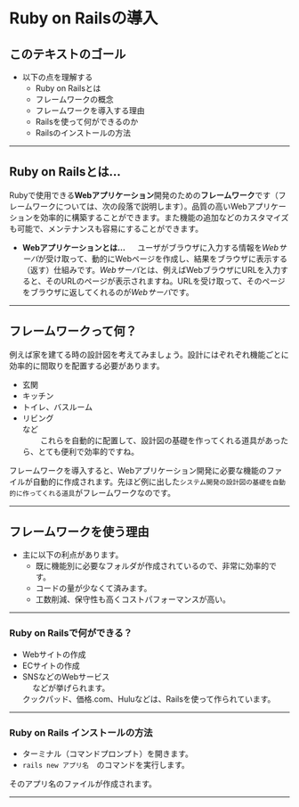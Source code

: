 # Ruby on Railsの導入

## このテキストのゴール  
- 以下の点を理解する   
   - Ruby on Railsとは  
   - フレームワークの概念  
   - フレームワークを導入する理由  
   - Railsを使って何ができるのか  
   - Railsのインストールの方法  
___

## Ruby on Railsとは...  
Rubyで使用できる**Webアプリケーション**開発のための**フレームワーク**です（フレームワークについては、次の段落で説明します）。品質の高いWebアプリケーションを効率的に構築することができます。また機能の追加などのカスタマイズも可能で、メンテナンスも容易にすることができます。  

   * **Webアプリケーションとは…**  　
   ユーザがブラウザに入力する情報を*Webサーバ*が受け取って、動的にWebページを作成し、結果をブラウザに表示する（返す）仕組みです。*Webサーバ*とは、例えばWebブラウザにURLを入力すると、そのURLのページが表示されますね。URLを受け取って、そのページをブラウザに返してくれるのが*Webサーバ*です。  
___
## フレームワークって何？  
例えば家を建てる時の設計図を考えてみましょう。設計にはぞれぞれ機能ごとに効率的に間取りを配置する必要があります。  
   * 玄関  
   * キッチン  
   * トイレ、バスルーム  
   * リビング  
   など  
   　　
これらを自動的に配置して、設計図の基礎を作ってくれる道具があったら、とても便利で効率的ですね。   

フレームワークを導入すると、Webアプリケーション開発に必要な機能のファイルが自動的に作成されます。先ほど例に出した`システム開発の設計図の基礎を自動的に作ってくれる道具`がフレームワークなのです。
___

## フレームワークを使う理由  　
- 主に以下の利点があります。  
   - 既に機能別に必要なフォルダが作成されているので、非常に効率的です。  
   - コードの量が少なくて済みます。       　　
   - 工数削減、保守性も高くコストパフォーマンスが高い。        
___

### Ruby on Railsで何ができる？  
- Webサイトの作成        
- ECサイトの作成    
- SNSなどのWebサービス  
　
などが挙げられます。  
クックパッド、価格.com、Huluなどは、Railsを使って作られています。
___

### Ruby on Rails インストールの方法    
- ターミナル（コマンドプロンプト）を開きます。   
- `rails new アプリ名`　のコマンドを実行します。 

そのアプリ名のファイルが作成されます。    
___
